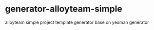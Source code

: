 generator-alloyteam-simple
==========================

alloyteam simple project template generator base on yeoman generator
